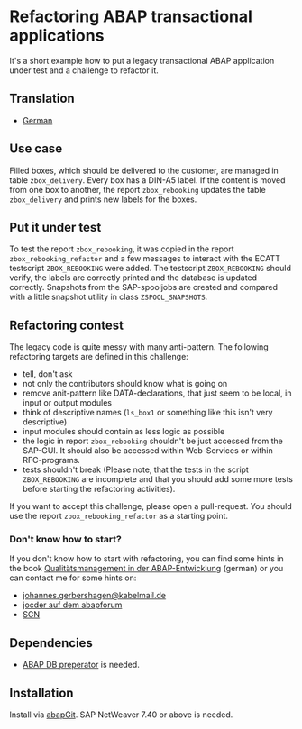# Refactoring ABAP transactional applications
It's a short example how to put a legacy transactional ABAP application
under test and a challenge to refactor it.

## Translation
- [German](README_DE.md)

## Use case
Filled boxes, which should be delivered to the customer, are managed in table `zbox_delivery`.
Every box has a DIN-A5 label.
If the content is moved from one box to another, the report `zbox_rebooking` updates
the table `zbox_delivery` and prints new labels for the boxes.

## Put it under test
To test the report `zbox_rebooking`, it was copied in the report `zbox_rebooking_refactor` and a few messages to interact with the ECATT testscript `ZBOX_REBOOKING` were added. The testscript `ZBOX_REBOOKING` should verify, the labels are correctly printed and the database is updated correctly.
Snapshots from the SAP-spooljobs are created and
compared with a little snapshot utility in class `ZSPOOL_SNAPSHOTS`.

## Refactoring contest
The legacy code is quite messy with many anti-pattern.
The following refactoring targets are defined in this challenge:
- tell, don't ask
- not only the contributors should know what is going on
- remove anit-pattern like DATA-declarations, that just seem to be local, in input or output modules
- think of descriptive names (`ls_box1` or something like this isn't very descriptive)
- input modules should contain as less logic as possible
- the logic in report `zbox_rebooking` shouldn't be just accessed from the SAP-GUI. It should also be accessed within Web-Services or within RFC-programs.
- tests shouldn't break (Please note, that the tests in the script `ZBOX_REBOOKING` are incomplete and that you should add some more tests before starting the refactoring activities).

If you want to accept this challenge, please open a pull-request. You should use the report `zbox_rebooking_refactor` as a starting point.

### Don't know how to start?
If you don't know how to start with refactoring, you can find some hints in the book [Qualitätsmanagement in
der ABAP-Entwicklung](https://de.espresso-tutorials.com/programmierung_0393.php)
(german) or you can contact me for some hints on:
- johannes.gerbershagen@kabelmail.de
- [jocder auf dem abapforum](https://www.abapforum.com/forum/memberlist.php?mode=viewprofile&u=20652)
- [SCN](https://people.sap.com/johannes_gerbershagen11)

## Dependencies
- [ABAP DB preperator](https://github.com/bunysae/abap_db_preparator) is needed.

## Installation
Install via [abapGit](https://docs.abapgit.org). SAP NetWeaver 7.40 or above is needed.
